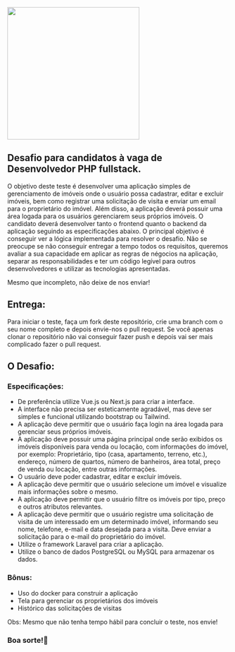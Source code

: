 <p>
    <img src="https://corretoron.com.br/assets/images/logo.png" width="300">
 </p>
 
## Desafio para candidatos à vaga de Desenvolvedor PHP fullstack.
<p>O objetivo deste teste é desenvolver uma aplicação simples de gerenciamento de imóveis onde o usuário possa cadastrar, editar e excluir imóveis, bem como registrar uma solicitação de visita e enviar um email para o proprietário do imóvel. 
Além disso, a aplicação deverá possuir uma área logada para os usuários gerenciarem seus próprios imóveis. O candidato deverá desenvolver tanto o frontend quanto o backend da aplicação seguindo as especificações abaixo.
O principal objetivo é conseguir ver a lógica implementada para resolver o desafio. Não se preocupe se não conseguir entregar a tempo todos os requisitos, queremos avaliar a sua capacidade em aplicar as regras de négocios na aplicação, separar as responsabilidades e ter um código legível para outros desenvolvedores e utilizar as tecnologias apresentadas. 
</p>
<p>Mesmo que incompleto, não deixe de nos enviar!</p>

## Entrega:
Para iniciar o teste, faça um fork deste repositório, crie uma branch com o seu nome completo e depois envie-nos o pull request. Se você apenas clonar o repositório não vai conseguir fazer push e depois vai ser mais complicado fazer o pull request.

## O Desafio:

### Especificações:
* De preferência utilize Vue.js ou Next.js para criar a interface.
* A interface não precisa ser esteticamente agradável, mas deve ser simples e funcional utilizando bootstrap ou Tailwind.
* A aplicação deve permitir que o usuário faça login na área logada para gerenciar seus próprios imóveis.
* A aplicação deve possuir uma página principal onde serão exibidos os imóveis disponíveis para venda ou locação, com informações do imóvel, por exemplo: Proprietário, tipo (casa, apartamento, terreno, etc.), endereço, número de quartos, número de banheiros, área total, preço de venda ou locação, entre outras informações.
* O usuário deve poder cadastrar, editar e excluir imóveis.
* A aplicação deve permitir que o usuário selecione um imóvel e visualize mais informações sobre o mesmo.
* A aplicação deve permitir que o usuário filtre os imóveis por tipo, preço e outros atributos relevantes.
* A aplicação deve permitir que o usuário registre uma solicitação de visita de um interessado em um determinado imóvel, informando seu nome, telefone, e-mail e data desejada para a visita. Deve enviar a solicitação para o e-mail do proprietário do imóvel.
* Utilize o framework Laravel para criar a aplicação. 
* Utilize o banco de dados PostgreSQL ou MySQL para armazenar os dados. 

### Bônus:
* Uso do docker para construir a aplicação
* Tela para gerenciar os proprietários dos imóveis
* Histórico das solicitações de visitas

Obs: Mesmo que não tenha tempo hábil para concluir o teste, nos envie!


### Boa sorte!🚀
